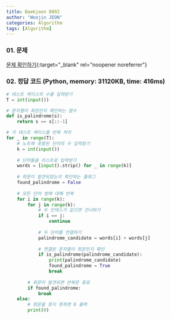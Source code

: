 ```yaml
---
title: Baekjoon 8892
author: "Woojin JEON"
categories: Algorithm
tags: [Algorithm]
---
```


### 01. 문제

[문제 확인하기](https://www.acmicpc.net/problem/8892){:target="_blank" rel="noopener noreferrer"}

### 02. 정답 코드 (Python, memory: 31120KB, time: 416ms)

```Python
# 테스트 케이스의 수를 입력받기
T = int(input())

# 문자열이 회문인지 확인하는 함수
def is_palindrome(s):
    return s == s[::-1]

# 각 테스트 케이스를 반복 처리
for _ in range(T):
    # 노트에 포함된 단어의 수 입력받기
    k = int(input())
    
    # 단어들을 리스트로 입력받기
    words = [input().strip() for _ in range(k)]
    
    # 회문이 발견되었는지 확인하는 플래그
    found_palindrome = False
    
    # 모든 단어 쌍에 대해 반복
    for i in range(k):
        for j in range(k):
            # 두 인덱스가 같으면 건너뛰기
            if i == j:
                continue
            
            # 두 단어를 연결하기
            palindrome_candidate = words[i] + words[j]
            
            # 연결된 문자열이 회문인지 확인
            if is_palindrome(palindrome_candidate):
                print(palindrome_candidate)
                found_palindrome = True
                break
        
        # 회문이 발견되면 반복문 종료
        if found_palindrome:
            break
    else:
        # 회문을 찾지 못하면 0 출력
        print(0)
```
